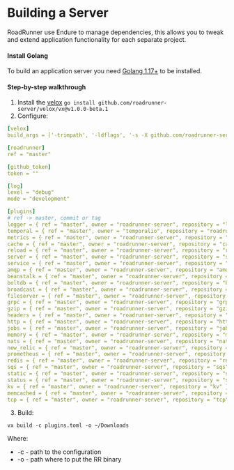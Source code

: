 # Building a Server

RoadRunner use Endure to manage dependencies, this allows you to tweak and extend application functionality for each separate project.

#### Install Golang

To build an application server you need [Golang 1.17+](https://golang.org/dl/) to be installed.

#### Step-by-step walkthrough  

1. Install the [velox](https://github.com/roadrunner-server/velox) `go install github.com/roadrunner-server/velox/vx@v1.0.0-beta.1`
2. Configure:
```yaml
[velox]
build_args = ['-trimpath', '-ldflags', '-s -X github.com/roadrunner-server/roadrunner/v2/internal/meta.version=v2.8.0-alpha.1 -X github.com/roadrunner-server/roadrunner/v2/internal/meta.buildTime=today']

[roadrunner]
ref = "master"

[github_token]
token = ""

[log]
level = "debug"
mode = "development"

[plugins]
# ref -> master, commit or tag
logger = { ref = "master", owner = "roadrunner-server", repository = "logger" }
temporal = { ref = "master", owner = "temporalio", repository = "roadrunner-temporal" }
metrics = { ref = "master", owner = "roadrunner-server", repository = "metrics" }
cache = { ref = "master", owner = "roadrunner-server", repository = "cache" }
reload = { ref = "master", owner = "roadrunner-server", repository = "reload" }
server = { ref = "master", owner = "roadrunner-server", repository = "server" }
service = { ref = "master", owner = "roadrunner-server", repository = "service" }
amqp = { ref = "master", owner = "roadrunner-server", repository = "amqp" }
beanstalk = { ref = "master", owner = "roadrunner-server", repository = "beanstalk" }
boltdb = { ref = "master", owner = "roadrunner-server", repository = "boltdb" }
broadcast = { ref = "master", owner = "roadrunner-server", repository = "broadcast" }
fileserver = { ref = "master", owner = "roadrunner-server", repository = "fileserver" }
grpc = { ref = "master", owner = "roadrunner-server", repository = "grpc" }
gzip = { ref = "master", owner = "roadrunner-server", repository = "gzip" }
headers = { ref = "master", owner = "roadrunner-server", repository = "headers" }
http = { ref = "master", owner = "roadrunner-server", repository = "http" }
jobs = { ref = "master", owner = "roadrunner-server", repository = "jobs" }
memory = { ref = "master", owner = "roadrunner-server", repository = "memory" }
nats = { ref = "master", owner = "roadrunner-server", repository = "nats" }
new_relic = { ref = "master", owner = "roadrunner-server", repository = "new_relic" }
prometheus = { ref = "master", owner = "roadrunner-server", repository = "prometheus" }
redis = { ref = "master", owner = "roadrunner-server", repository = "redis" }
sqs = { ref = "master", owner = "roadrunner-server", repository = "sqs" }
static = { ref = "master", owner = "roadrunner-server", repository = "static" }
status = { ref = "master", owner = "roadrunner-server", repository = "status" }
kv = { ref = "master", owner = "roadrunner-server", repository = "kv" }
memcached = { ref = "master", owner = "roadrunner-server", repository = "memcached" }
tcp = { ref = "master", owner = "roadrunner-server", repository = "tcp" }
```

3. Build:
```
vx build -c plugins.toml -o ~/Downloads
```
Where:  
- -c - path to the configuration
- -o - path where to put the RR binary
